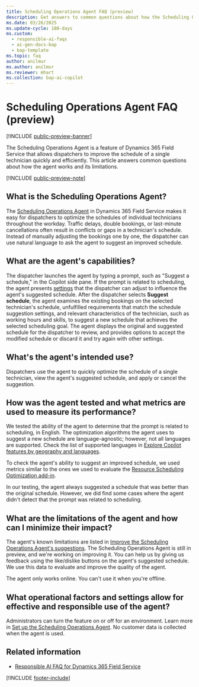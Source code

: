 ```yaml
---
title: Scheduling Operations Agent FAQ (preview)
description: Get answers to common questions about how the Scheduling Operations Agent in Dynamics 365 Field Service helps dispatchers quickly improve the schedule of a single technician.
ms.date: 03/26/2025
ms.update-cycle: 180-days
ms.custom:
  - responsible-ai-faqs
  - ai-gen-docs-bap
  - bap-template
ms.topic: faq
author: anilmur
ms.author: anilmur
ms.reviewer: mhart
ms.collection: bap-ai-copilot 
---
```


# Scheduling Operations Agent FAQ (preview)

[!INCLUDE [public-preview-banner](../includes/public-preview-banner.md)]

The Scheduling Operations Agent is a feature of Dynamics 365 Field Service that allows dispatchers to improve the schedule of a single technician quickly and efficiently. This article answers common questions about how the agent works and its limitations.

[!INCLUDE [public-preview-note](../includes/public-preview-note.md)]

## What is the Scheduling Operations Agent?

The [Scheduling Operations Agent](soa-overview.md) in Dynamics 365 Field Service makes it easy for dispatchers to optimize the schedules of individual technicians throughout the workday. Traffic delays, double bookings, or last-minute cancellations often result in conflicts or gaps in a technician's schedule. Instead of manually adjusting the bookings one by one, the dispatcher can use natural language to ask the agent to suggest an improved schedule.

## What are the agent's capabilities?

The dispatcher launches the agent by typing a prompt, such as "Suggest a schedule," in the Copilot side pane. If the prompt is related to scheduling, the agent presents [settings](soa-run.md#adjust-the-settings-for-optimization-requests) that the dispatcher can adjust to influence the agent's suggested schedule. After the dispatcher selects **Suggest schedule**, the agent examines the existing bookings on the selected technician's schedule, unfulfilled requirements that match the schedule suggestion settings, and relevant characteristics of the technician, such as working hours and skills, to suggest a new schedule that achieves the selected scheduling goal. The agent displays the original and suggested schedule for the dispatcher to review, and provides options to accept the modified schedule or discard it and try again with other settings.

## What's the agent's intended use?

Dispatchers use the agent to quickly optimize the schedule of a single technician, view the agent's suggested schedule, and apply or cancel the suggestion.

## How was the agent tested and what metrics are used to measure its performance?

We tested the ability of the agent to determine that the prompt is related to scheduling, in English. The optimization algorithms the agent uses to suggest a new schedule are language-agnostic; however, not all languages are supported. Check the list of supported languages in [Explore Copilot features by geography and languages](https://releaseplans.microsoft.com/availability-reports/?report=copilotfeaturereport).

To check the agent's ability to suggest an improved schedule, we used metrics similar to the ones we used to evaluate the [Resource Scheduling Optimization add-in](rso-overview.md).

In our testing, the agent always suggested a schedule that was better than the original schedule. However, we did find some cases where the agent didn't detect that the prompt was related to scheduling.

## What are the limitations of the agent and how can I minimize their impact?

The agent's known limitations are listed in [Improve the Scheduling Operations Agent's suggestions](soa-tips.md#limitations-and-known-issues). The Scheduling Operations Agent is still in preview, and we're working on improving it. You can help us by giving us feedback using the like/dislike buttons on the agent's suggested schedule. We use this data to evaluate and improve the quality of the agent.

The agent only works online. You can't use it when you're offline.

## What operational factors and settings allow for effective and responsible use of the agent?

Administrators can turn the feature on or off for an environment. Learn more in [Set up the Scheduling Operations Agent](soa-setup.md#turn-on-the-scheduling-operations-agent). No customer data is collected when the agent is used.

## Related information

- [Responsible AI FAQ for Dynamics 365 Field Service](responsible-ai-overview.md)

[!INCLUDE [footer-include](../includes/footer-banner.md)]
